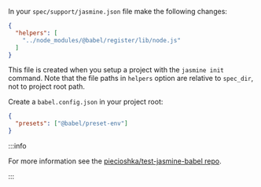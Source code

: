 In your `spec/support/jasmine.json` file make the following changes:

```json title="JSON"
{
  "helpers": [
    "../node_modules/@babel/register/lib/node.js"
  ]
}
```

This file is created when you setup a project with the `jasmine init` command. Note that the file paths in `helpers` option are relative to `spec_dir`, not to project root path.

Create a `babel.config.json` in your project root:

```json title="babel.config.json"
{
  "presets": ["@babel/preset-env"]
}
```

:::info
  <p>
    For more information see the <a href="https://github.com/piecioshka/test-jasmine-babel">piecioshka/test-jasmine-babel repo</a>.
  </p>
:::
